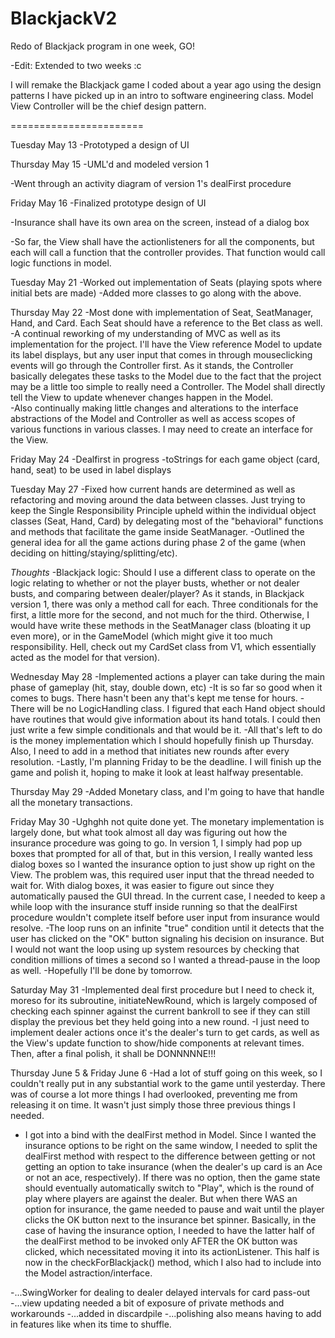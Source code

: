 BlackjackV2
===========

Redo of Blackjack program in one week, GO!

-Edit: Extended to two weeks :c

I will remake the Blackjack game I coded about a year ago using the design patterns I have picked up in an intro 
to software engineering class. Model View Controller will be the chief design pattern.

=======================

Tuesday May 13
-Prototyped a design of UI


Thursday May 15
-UML'd and modeled version 1 

-Went through an activity diagram of version 1's dealFirst procedure


Friday May 16
-Finalized prototype design of UI

-Insurance shall have its own area on the screen, instead of a dialog box

-So far, the View shall have the actionlisteners for all the components, but each will call a function that the controller provides. That function would call logic functions in model.


Tuesday May 21
-Worked out implementation of Seats (playing spots where initial bets are made)
-Added more classes to go along with the above.

Thursday May 22
-Most done with implementation of Seat, SeatManager, Hand, and Card. Each Seat should have a
reference to the Bet class as well.
-A continual reworking of my understanding of MVC as well as its implementation for the project. I'll have the View reference Model to update its label displays, but any user input that comes in through mouseclicking events will go through the Controller first. As it stands, the Controller basically delegates these tasks to the Model due to the fact that the project may be a little too simple to really need a Controller. The Model shall directly tell the View to update whenever changes happen in the Model.  
-Also continually making little changes and alterations to the interface abstractions of the Model and Controller as well as access scopes of various functions in various classes. I may need to create an interface for the View.

Friday May 24
-Dealfirst in progress
-toStrings for each game object (card, hand, seat) to be used in label displays

Tuesday May 27
-Fixed how current hands are determined as well as refactoring and moving around the data between classes. Just trying to keep the Single Responsibility Principle upheld within the individual object classes (Seat, Hand, Card) by delegating most of the "behavioral" functions and methods that facilitate the game inside SeatManager. 
-Outlined the general idea for all the game actions during phase 2 of the game (when deciding on hitting/staying/splitting/etc). 

*Thoughts*
-Blackjack logic: Should I use a different class to operate on the logic relating to whether or not the player busts, whether or not dealer busts, and comparing between dealer/player? As it stands, in Blackjack version 1, there was only a method call for each. Three conditionals for the first, a little more for the second, and not much for the third. Otherwise, I would have write these methods in the SeatManager class (bloating it up even more), or in the GameModel (which might give it too much responsibility. Hell, check out my CardSet class from V1, which essentially acted as the model for that version).

Wednesday May 28
-Implemented actions a player can take during the main phase of gameplay (hit, stay, double down, etc)
-It is so far so good when it comes to bugs. There hasn't been any that's kept me tense for hours.
-There will be no LogicHandling class. I figured that each Hand object should have routines that would give information about its hand totals. I could then just write a few simple conditionals and that would be it.
-All that's left to do is the money implementation which I should hopefully finish up Thursday. Also, I need to add in a method that initiates new rounds after every resolution.
-Lastly, I'm planning Friday to be the deadline. I will finish up the game and polish it, hoping to make it look at least halfway presentable. 

Thursday May 29
-Added Monetary class, and I'm going to have that handle all the monetary transactions.

Friday May 30
-Ughghh not quite done yet. The monetary implementation is largely done, but what took almost all day was figuring out how the insurance procedure was going to go. In version 1, I simply had pop up boxes that prompted for all of that, but in this version, I really wanted less dialog boxes so I wanted the insurance option to just show up right on the View. The problem was, this required user input that the thread needed to wait for. With dialog boxes, it was easier to figure out since they automatically paused the GUI thread. In the current case, I needed to keep a while loop with the insurance stuff inside running so that the dealFirst procedure wouldn't complete itself before user input from insurance would resolve. 
    -The loop runs on an infinite "true" condition until it detects that the user has clicked on the "OK" button signaling his decision on insurance. But I would not want the loop using up system resources by checking that condition millions of times a second so I wanted a thread-pause in the loop as well.
-Hopefully I'll be done by tomorrow. 

Saturday May 31
-Implemented deal first procedure but I need to check it, moreso for its subroutine, initiateNewRound, which is largely composed of checking each spinner against the current bankroll to see if they can still display the previous bet they held going into a new round. 
-I just need to implement dealer actions once it's the dealer's turn to get cards, as well as the View's update function to show/hide components at relevant times. Then, after a final polish, it shall be DONNNNNE!!!


Thursday June 5
&
Friday June 6
-Had a lot of stuff going on this week, so I couldn't really put in any substantial work to the game until yesterday. There was of course a lot more things I had overlooked, preventing me from releasing it on time. It wasn't just simply those three previous things I needed.

- I got into a bind with the dealFirst method in Model. Since I wanted the insurance options to be right on the same window, I needed to split the dealFirst method with respect to the difference between getting or not getting an option to take insurance (when the dealer's up card is an Ace or not an ace, respectively). If there was no option, then the game state should eventually automatically switch to "Play", which is the round of play where players are against the dealer. But when there WAS an option for insurance, the game needed to pause and wait until the player clicks the OK button next to the insurance bet spinner. Basically, in the case of having the insurance option, I needed to have the latter half of the dealFirst method to be invoked only AFTER the OK button was clicked, which necessitated moving it into its actionListener. This half is now in the checkForBlackjack() method, which I also had to include into the Model astraction/interface.




-...SwingWorker for dealing to dealer delayed intervals for card pass-out 
-...view updating needed a bit of exposure of private methods and workarounds
-...added in discardpile
-...polishing also means having to add in features like when its time to shuffle.
